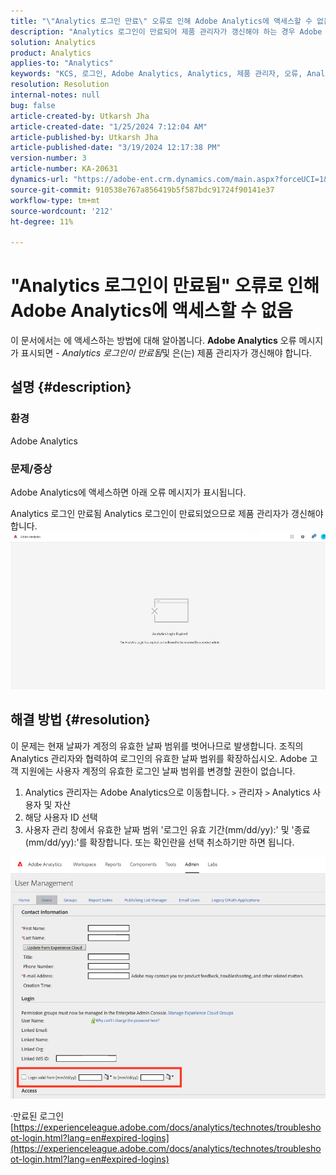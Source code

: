 ```yaml
---
title: "\"Analytics 로그인 만료\" 오류로 인해 Adobe Analytics에 액세스할 수 없음"
description: "Analytics 로그인이 만료되어 제품 관리자가 갱신해야 하는 경우 Adobe Analytics에 액세스하는 방법을 알아봅니다."
solution: Analytics
product: Analytics
applies-to: "Analytics"
keywords: "KCS, 로그인, Adobe Analytics, Analytics, 제품 관리자, 오류, Analytics 로그인 만료됨"
resolution: Resolution
internal-notes: null
bug: false
article-created-by: Utkarsh Jha
article-created-date: "1/25/2024 7:12:04 AM"
article-published-by: Utkarsh Jha
article-published-date: "3/19/2024 12:17:38 PM"
version-number: 3
article-number: KA-20631
dynamics-url: "https://adobe-ent.crm.dynamics.com/main.aspx?forceUCI=1&pagetype=entityrecord&etn=knowledgearticle&id=42251a07-51bb-ee11-a569-6045bd006b3d"
source-git-commit: 910538e767a856419b5f587bdc91724f90141e37
workflow-type: tm+mt
source-wordcount: '212'
ht-degree: 11%

---
```


# &quot;Analytics 로그인이 만료됨&quot; 오류로 인해 Adobe Analytics에 액세스할 수 없음


이 문서에서는 에 액세스하는 방법에 대해 알아봅니다. <b>Adobe Analytics</b> 오류 메시지가 표시되면 - *Analytics 로그인이 만료됨*&#x200B;및 은(는) 제품 관리자가 갱신해야 합니다.

## 설명 {#description}


### <b>환경</b>

Adobe Analytics



### <b>문제/증상</b>

Adobe Analytics에 액세스하면 아래 오류 메시지가 표시됩니다.

Analytics 로그인 만료됨 Analytics 로그인이 만료되었으므로 제품 관리자가 갱신해야 합니다.
 <br>![](assets/___43251a07-51bb-ee11-a569-6045bd006b3d___.jpeg)

## 해결 방법 {#resolution}


이 문제는 현재 날짜가 계정의 유효한 날짜 범위를 벗어나므로 발생합니다. 조직의 Analytics 관리자와 협력하여 로그인의 유효한 날짜 범위를 확장하십시오. Adobe 고객 지원에는 사용자 계정의 유효한 로그인 날짜 범위를 변경할 권한이 없습니다.

1. Analytics 관리자는 Adobe Analytics으로 이동합니다. `>`  관리자 `>`  Analytics 사용자 및 자산
2. 해당 사용자 ID 선택
3. 사용자 관리 창에서 유효한 날짜 범위 &#39;로그인 유효 기간(mm/dd/yy):&#39; 및 &#39;종료(mm/dd/yy):&#39;를 확장합니다. 또는 확인란을 선택 취소하기만 하면 됩니다.


![](assets/6282c86d-563a-ed11-9db0-0022480869de.png)

·만료된 로그인
[https://experienceleague.adobe.com/docs/analytics/technotes/troubleshoot-login.html?lang=en#expired-logins](https://experienceleague.adobe.com/docs/analytics/technotes/troubleshoot-login.html?lang=en#expired-logins)
